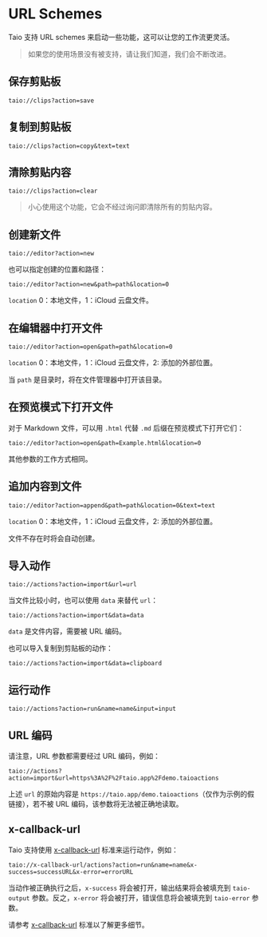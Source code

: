 # URL Schemes

Taio 支持 URL schemes 来启动一些功能，这可以让您的工作流更灵活。

> 如果您的使用场景没有被支持，请让我们知道，我们会不断改进。

## 保存剪贴板

```
taio://clips?action=save
```

## 复制到剪贴板

```
taio://clips?action=copy&text=text
```

## 清除剪贴内容

```
taio://clips?action=clear
```

> 小心使用这个功能，它会不经过询问即清除所有的剪贴内容。

## 创建新文件

```
taio://editor?action=new
```

也可以指定创建的位置和路径：

```
taio://editor?action=new&path=path&location=0
```

`location` 0：本地文件，1：iCloud 云盘文件。

## 在编辑器中打开文件

```
taio://editor?action=open&path=path&location=0
```

`location` 0：本地文件，1：iCloud 云盘文件，2: 添加的外部位置。

当 `path` 是目录时，将在文件管理器中打开该目录。

## 在预览模式下打开文件

对于 Markdown 文件，可以用 `.html` 代替 `.md` 后缀在预览模式下打开它们：

```
taio://editor?action=open&path=Example.html&location=0
```

其他参数的工作方式相同。

## 追加内容到文件

```
taio://editor?action=append&path=path&location=0&text=text
```

`location` 0：本地文件，1：iCloud 云盘文件，2: 添加的外部位置。

文件不存在时将会自动创建。

## 导入动作

```
taio://actions?action=import&url=url
```

当文件比较小时，也可以使用 `data` 来替代 `url`：

```
taio://actions?action=import&data=data
```

`data` 是文件内容，需要被 URL 编码。

也可以导入复制到剪贴板的动作：

```
taio://actions?action=import&data=clipboard
```

## 运行动作

```
taio://actions?action=run&name=name&input=input
```

## URL 编码

请注意，URL 参数都需要经过 URL 编码，例如：

```
taio://actions?action=import&url=https%3A%2F%2Ftaio.app%2Fdemo.taioactions
```

上述 `url` 的原始内容是 `https://taio.app/demo.taioactions`（仅作为示例的假链接），若不被 URL 编码，该参数将无法被正确地读取。

## x-callback-url

Taio 支持使用 [x-callback-url](http://x-callback-url.com) 标准来运行动作，例如：

```
taio://x-callback-url/actions?action=run&name=name&x-success=successURL&x-error=errorURL
```

当动作被正确执行之后，`x-success` 将会被打开，输出结果将会被填充到 `taio-output` 参数。反之，`x-error` 将会被打开，错误信息将会被填充到 `taio-error` 参数。

请参考 [x-callback-url](http://x-callback-url.com) 标准以了解更多细节。